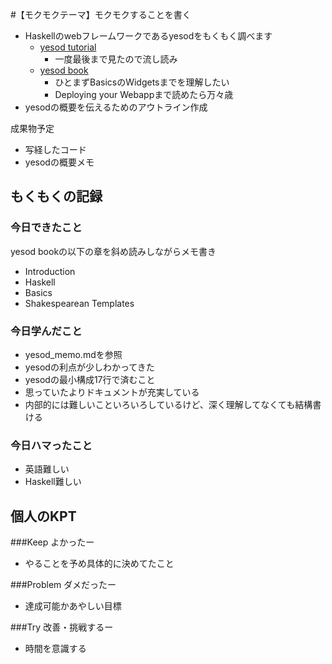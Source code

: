 #【モクモクテーマ】モクモクすることを書く
* Haskellのwebフレームワークであるyesodをもくもく調べます
    * [yesod tutorial](http://yannesposito.com/Scratch/en/blog/Yesod-tutorial-for-newbies/)
        * 一度最後まで見たので流し読み
    * [yesod book](http://www.yesodweb.com/book)
        * ひとまずBasicsのWidgetsまでを理解したい
        * Deploying your Webappまで読めたら万々歳
* yesodの概要を伝えるためのアウトライン作成

成果物予定
* 写経したコード
* yesodの概要メモ

## もくもくの記録
### 今日できたこと
yesod bookの以下の章を斜め読みしながらメモ書き

- Introduction
- Haskell
- Basics
- Shakespearean Templates

### 今日学んだこと
* yesod_memo.mdを参照
* yesodの利点が少しわかってきた
* yesodの最小構成17行で済むこと
* 思っていたよりドキュメントが充実している
* 内部的には難しいこといろいろしているけど、深く理解してなくても結構書ける

### 今日ハマったこと
* 英語難しい
* Haskell難しい

## 個人のKPT
###Keep よかったー
* やることを予め具体的に決めてたこと

###Problem ダメだったー
* 達成可能かあやしい目標

###Try 改善・挑戦するー
* 時間を意識する


